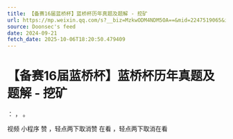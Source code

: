 ```yaml
---
title: 【备赛16届蓝桥杯】蓝桥杯历年真题及题解 - 挖矿
url: https://mp.weixin.qq.com/s?__biz=MzkwODM4NDM5OA==&mid=2247519065&idx=2&sn=93306c5584fb65f709074ccad0fc3433
source: Doonsec's feed
date: 2024-09-21
fetch_date: 2025-10-06T18:20:50.479409
---
```


# 【备赛16届蓝桥杯】蓝桥杯历年真题及题解 - 挖矿

：
，
。

视频
小程序
赞
，轻点两下取消赞
在看
，轻点两下取消在看